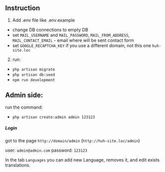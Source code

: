 ## Instruction
1. Add .env file like .env.example
- change DB connections to empty DB
- set `MAIL_USERNAME` and `MAIL_PASSWORD`, `MAIL_FROM_ADDRESS`, `MAIL_CONTACT_EMAIL` - email where will be sent contact form
- set `GOOGLE_RECAPTCHA_KEY` if you use a different domain, not this one `huh-site.loc`

2. run:
 - `php artisan migrate`
 - `php artisan db:seed`
 - `npm run development`

## Admin side:
run the command:
 - `php artisan create:admin admin 123123`

##### Login
got to the page `http://domain/admin` (`http://huh-site.loc/admin`)

user: `admin@admin.com`
password: `123123`

In the tab `Languages` you can add new Language, removes it, and edit exists translations.